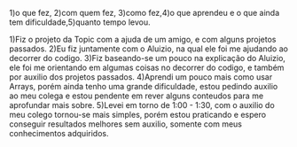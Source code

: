 1)o que fez, 2)com quem fez, 3)como fez,4)o que aprendeu e o que ainda tem dificuldade,5)quanto tempo levou.

1)Fiz o projeto da Topic com a ajuda de um amigo, e com alguns projetos passados.
2)Eu fiz juntamente com o Aluizio, na qual ele foi me ajudando ao decorrer do codigo.
3)Fiz baseando-se um pouco na explicação do Aluizio, ele foi me orientando em algumas coisas no decorrer do codigo, e também por auxilio dos projetos passados.
4)Aprendi um pouco mais como usar Arrays, porém ainda tenho uma grande dificuldade, estou pedindo auxilio ao meu colega e estou pendente em rever alguns conteudos para me aprofundar mais sobre.
5)Levei em torno de 1:00 - 1:30, com o auxilio do meu colego tornou-se mais simples, porém estou praticando e espero conseguir resultados melhores sem auxilio, somente com meus conhecimentos adquiridos.
